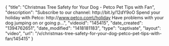 {
    "title": "Christmas Tree Safety for Your Dog - Petco Pet Tips with Fan",
    "description": "Subscribe to our channel: http:\/\/bit.ly\/12dY9oO Spend your holiday with Petco: http:\/\/www.petco.com\/holiday Have problems with your dog jumping on or going p...",
    "videoid": "145415",
    "date_created": "1394762651",
    "date_modified": "1418181183",
    "type": "captivate",
    "layout": "video",
    "url": "\/v\/christmas-tree-safety-for-your-dog-petco-pet-tips-with-fan\/145415"
}
